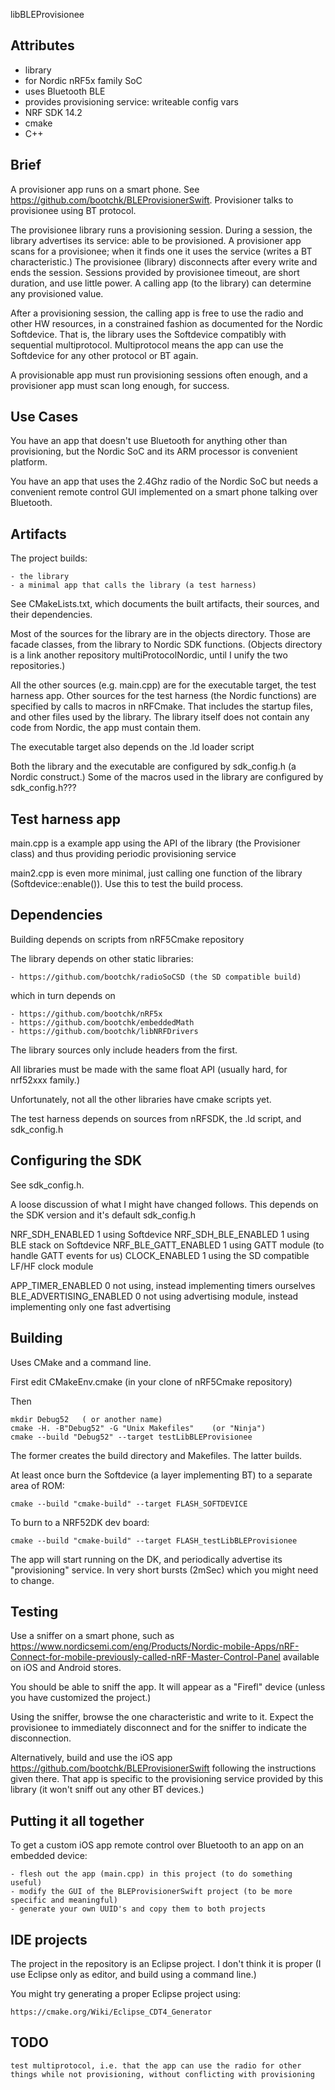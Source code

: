 libBLEProvisionee


Attributes
-
   - library
   - for Nordic nRF5x family SoC
   - uses Bluetooth BLE
   - provides provisioning service: writeable config vars
   - NRF SDK 14.2
   - cmake
   - C++

Brief
-

A provisioner app runs on a smart phone.  See https://github.com/bootchk/BLEProvisionerSwift.  Provisioner talks to provisionee using BT protocol.

The provisionee library runs a provisioning session.
During a session, the library advertises its service: able to be provisioned.
A provisioner app scans for a provisionee; when it finds one it uses the service (writes a BT characteristic.)
The provisionee (library) disconnects after every write and ends the session.
Sessions provided by provisionee timeout, are short duration, and use little power.
A calling app (to the library) can determine any provisioned value.

After a provisioning session, the calling app is free to use the radio and other HW resources,
in a constrained fashion as documented for the Nordic Softdevice.
That is, the library uses the Softdevice compatibly with sequential multiprotocol.
Multiprotocol means the app can use the Softdevice for any other protocol or BT again.

A provisionable app must run provisioning sessions often enough,
and a provisioner app must scan long enough,
for success.

Use Cases
-

You have an app that doesn't use Bluetooth for anything other than provisioning, but the Nordic SoC and its ARM processor is convenient platform.

You have an app that uses the 2.4Ghz radio of the Nordic SoC but needs a convenient remote control GUI implemented on a smart phone talking over Bluetooth.

Artifacts
-

The project builds:

    - the library
    - a minimal app that calls the library (a test harness)
    
See CMakeLists.txt, which documents the built artifacts, their sources, and their dependencies.

Most of the sources for the library are in the objects directory.
Those are facade classes, from the library to Nordic SDK functions.
(Objects directory is a link another repository multiProtocolNordic, until I unify the two repositories.)

All the other sources (e.g. main.cpp) are for the executable target, the test harness app.
Other sources for the test harness (the Nordic functions) are specified by calls to macros in nRFCmake.
That includes the startup files, and other files used by the library.
The library itself does not contain any code from Nordic, the app must contain them.

The executable target also depends on the .ld loader script

Both the library and the executable are configured by sdk_config.h (a Nordic construct.)
Some of the macros used in the library are configured by sdk_config.h???

Test harness app
-

main.cpp is a example app using the API of the library (the Provisioner class) and thus providing 
periodic provisioning service

main2.cpp is even more minimal, just calling one function of the library (Softdevice::enable()).
Use this to test the build process.

Dependencies
-

Building depends on scripts from nRF5Cmake repository

The library depends on other static libraries:

    - https://github.com/bootchk/radioSoCSD (the SD compatible build)
    
which in turn depends on

    - https://github.com/bootchk/nRF5x
    - https://github.com/bootchk/embeddedMath
    - https://github.com/bootchk/libNRFDrivers
    
The library sources only include headers from the first.

All libraries must be made with the same float API (usually hard, for nrf52xxx family.)

Unfortunately, not all the other libraries have cmake scripts yet.

The test harness depends on sources from nRFSDK, the .ld script, and sdk_config.h


Configuring the SDK
-

See sdk_config.h.

A loose discussion of what I might have changed follows.  This depends on the SDK version and it's default sdk_config.h

NRF_SDH_ENABLED 1		using Softdevice
NRF_SDH_BLE_ENABLED 1   using BLE stack on Softdevice
NRF_BLE_GATT_ENABLED 1  using GATT module (to handle GATT events for us)
CLOCK_ENABLED 1         using the SD compatible LF/HF clock module

APP_TIMER_ENABLED 0        not using, instead implementing timers ourselves
BLE_ADVERTISING_ENABLED 0  not using advertising module, instead implementing only one fast advertising


Building
-

Uses CMake and a command line.

First edit CMakeEnv.cmake (in your clone of nRF5Cmake repository)

Then

    mkdir Debug52   ( or another name)
    cmake -H. -B"Debug52" -G "Unix Makefiles"    (or "Ninja")
    cmake --build "Debug52" --target testLibBLEProvisionee

The former creates the build directory and Makefiles.
The latter builds.

At least once burn the Softdevice (a layer implementing BT) to a separate area of ROM:

    cmake --build "cmake-build" --target FLASH_SOFTDEVICE
    
To burn to a NRF52DK dev board:

    cmake --build "cmake-build" --target FLASH_testLibBLEProvisionee
    
The app will start running on the DK, and periodically advertise its "provisioning" service.
In very short bursts (2mSec) which you might need to change.

Testing
-

Use a sniffer on a smart phone, such as  https://www.nordicsemi.com/eng/Products/Nordic-mobile-Apps/nRF-Connect-for-mobile-previously-called-nRF-Master-Control-Panel available on iOS and Android stores.

You should be able to sniff the app.  It will appear as a "Firefl" device (unless you have customized the project.)

Using the sniffer, browse the one characteristic and write to it.  Expect the provisionee to immediately disconnect and for the sniffer to indicate the disconnection.

Alternatively, build and use the iOS app https://github.com/bootchk/BLEProvisionerSwift following the instructions given there.  That app is specific to the provisioning service provided by this library (it won't sniff out any other BT devices.)

Putting it all together
-

To get a custom iOS app remote control over Bluetooth to an app on an embedded device:

    - flesh out the app (main.cpp) in this project (to do something useful)
    - modify the GUI of the BLEProvisionerSwift project (to be more specific and meaningful)
    - generate your own UUID's and copy them to both projects


IDE projects
-

The project in the repository is an Eclipse project.
I don't think it is proper (I use Eclipse only as editor, and build using a command line.)

You might try generating a proper Eclipse project using:

    https://cmake.org/Wiki/Eclipse_CDT4_Generator
    

TODO
-

    test multiprotocol, i.e. that the app can use the radio for other things while not provisioning, without conflicting with provisioning 
    
